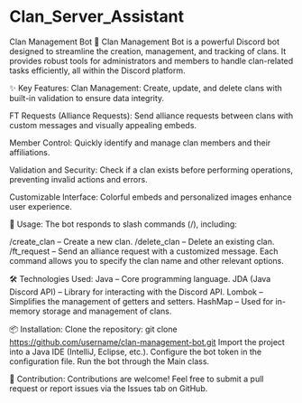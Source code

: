 # Clan_Server_Assistant
Clan Management Bot 🤖
Clan Management Bot is a powerful Discord bot designed to streamline the creation, management, and tracking of clans. It provides robust tools for administrators and members to handle clan-related tasks efficiently, all within the Discord platform.

✨ Key Features:
Clan Management:
Create, update, and delete clans with built-in validation to ensure data integrity.

FT Requests (Alliance Requests):
Send alliance requests between clans with custom messages and visually appealing embeds.

Member Control:
Quickly identify and manage clan members and their affiliations.

Validation and Security:
Check if a clan exists before performing operations, preventing invalid actions and errors.

Customizable Interface:
Colorful embeds and personalized images enhance user experience.

🚀 Usage:
The bot responds to slash commands (/), including:

/create_clan – Create a new clan.
/delete_clan – Delete an existing clan.
/ft_request – Send an alliance request with a customized message.
Each command allows you to specify the clan name and other relevant options.

🛠 Technologies Used:
Java – Core programming language.
JDA (Java Discord API) – Library for interacting with the Discord API.
Lombok – Simplifies the management of getters and setters.
HashMap – Used for in-memory storage and management of clans.

📦 Installation:
Clone the repository: git clone https://github.com/username/clan-management-bot.git
Import the project into a Java IDE (IntelliJ, Eclipse, etc.).
Configure the bot token in the configuration file.
Run the bot through the Main class.

📝 Contribution:
Contributions are welcome! Feel free to submit a pull request or report issues via the Issues tab on GitHub.
